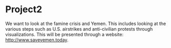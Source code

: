 # Project2


We want to look at the famine crisis and Yemen. This includes looking at the various steps such as U.S. airstrikes and 
anti-civilian protests through visualizations. This will be presented through a website: http://www.saveyemen.today. 


